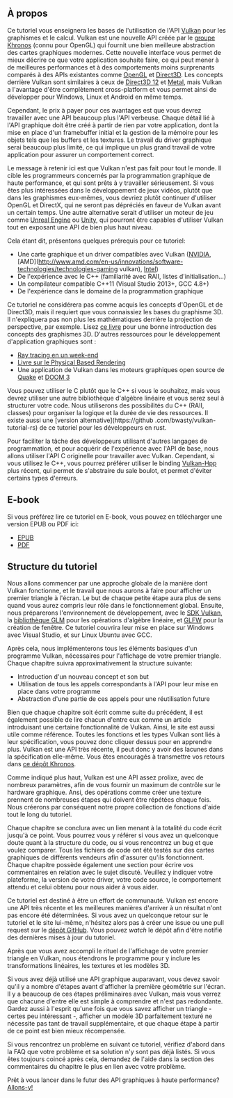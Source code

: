 ## À propos

Ce tutoriel vous enseignera les bases de l'utilisation de l'API [Vulkan](https://www.khronos.org/vulkan/) pour les graphismes
et le calcul. Vulkan est une nouvelle API créée par le [groupe Khronos](https://www.khronos.org/) (connu pour OpenGL) qui
fournit une bien meilleure abstraction des cartes graphiques modernes. Cette nouvelle interface vous permet de mieux
décrire ce que votre application souhaite faire, ce qui peut mener à de meilleures performances et à des comportements moins
surprenants comparés à des APIs existantes comme [OpenGL](https://en.wikipedia.org/wiki/OpenGL) et
[Direct3D](https://en.wikipedia.org/wiki/Direct3D). Les concepts derrière Vulkan sont similaires à ceux de
[Direct3D 12](https://en.wikipedia.org/wiki/Direct3D#Direct3D_12) et [Metal](https://en.wikipedia.org/wiki/Metal_(API)),
mais Vulkan a l'avantage d'être complètement cross-platform et vous permet ainsi de développer pour Windows, Linux et
Android en même temps.

Cependant, le prix à payer pour ces avantages est que vous devrez travailler avec une API beaucoup plus l'API verbeuse. Chaque
détail lié à l'API graphique doit être créé à partir de rien par votre application, dont la mise en place d'un
framebuffer initial et la gestion de la mémoire pour les objets tels que les buffers et les textures. Le travail du driver graphique serai
beaucoup plus limité, ce qui implique un plus grand travail de votre application pour assurer un comportement correct.

Le message à retenir ici est que Vulkan n'est pas fait pour tout le monde. Il cible les programmeurs concernés par la
programmation graphique de haute performance, et qui sont prêts à y travailler sérieusement. Si vous êtes plus
intéressées dans le développement de jeux vidéos, plutôt que dans les graphismes eux-mêmes, vous devriez plutôt
continuer d'utiliser OpenGL et DirectX, qui ne seront pas dépréciés en faveur de Vulkan avant un certain temps. Une autre
alternative serait d'utiliser un moteur de jeu comme
[Unreal Engine](https://en.wikipedia.org/wiki/Unreal_Engine#Unreal_Engine_4) ou
[Unity](https://en.wikipedia.org/wiki/Unity_(game_engine)), qui pourront être capables d'utiliser Vulkan tout en
exposant une API de bien plus haut niveau.

Cela étant dit, présentons quelques prérequis pour ce tutoriel:

* Une carte graphique et un driver compatibles avec Vulkan ([NVIDIA](https://developer.nvidia.com/vulkan-driver), [AMD](http://www.amd.com/en-us/innovations/software-technologies/technologies-gaming vulkan), [Intel](https://software.intel.com/en-us/blogs/2016/03/14/new-intel-vulkan-beta-1540204404graphics-driver-for-windows-78110-1540))
* De l'expérience avec le C++ (familiarité avec RAII, listes d'initialisation...)
* Un compilateur compatible C++11 (Visual Studio 2013+, GCC 4.8+)
* De l'expérience dans le domaine de la programmation graphique

Ce tutoriel ne considérera pas comme acquis les concepts d'OpenGL et de Direct3D, mais il requiert que vous connaissiez
les bases du graphisme 3D. Il n'expliquera pas non plus les mathématiques derrière la projection de perspective, par
exemple. Lisez [ce livre](https://paroj.github.io/gltut/) pour une bonne introduction des concepts
des graphismes 3D. D'autres ressources pour le développement d'application graphiques sont :
* [Ray tracing en un week-end](https://github.com/petershirley/raytracinginoneweekend)
* [Livre sur le Physical Based Rendering](http://www.pbr-book.org/)
* Une application de Vulkan dans les moteurs graphiques open source de [Quake](https://github.com/Novum/vkQuake) et
[DOOM 3](https://github.com/DustinHLand/vkDOOM3)

Vous pouvez utiliser le C plutôt que le C++ si vous le souhaitez, mais vous devrez utiliser une autre bibliothèque d'algèbre
linéaire et vous serez seul à structurer votre code. Nous utiliserons des possibilités du C++ (RAII, classes) pour
organiser la logique et la durée de vie des ressources. Il existe aussi une [version alternative](https://github
.com/bwasty/vulkan-tutorial-rs) de ce tutoriel pour les développeurs en rust.

Pour faciliter la tâche des développeurs utilisant d'autres langages de programmation, et pour acquérir de l'expérience
avec l'API de base, nous allons utiliser l'API C originelle pour travailler avec Vulkan. Cependant, si vous utilisez le C++, vous pourrez
préférer utiliser le binding [Vulkan-Hpp](https://github.com/KhronosGroup/Vulkan-Hpp) plus récent, qui permet de s'abstraire du sale boulot,
et permet d'éviter certains types d'erreurs.

## E-book

Si vous préférez lire ce tutoriel en E-book, vous pouvez en télécharger une version EPUB ou PDF ici:

* [EPUB](https://raw.githubusercontent.com/Overv/VulkanTutorial/master/ebook/Vulkan%20Tutorial.epub)
* [PDF](https://raw.githubusercontent.com/Overv/VulkanTutorial/master/ebook/Vulkan%20Tutorial.pdf)

## Structure du tutoriel

Nous allons commencer par une approche globale de la manière dont Vulkan fonctionne, et le travail que nous aurons à faire pour afficher un
premier triangle à l'écran. Le but de chaque petite étape aura plus de sens quand vous aurez compris leur rôle dans le
fonctionnement global. Ensuite, nous préparerons l'environnement de développement, avec le [SDK Vulkan](https://lunarg.com/vulkan-sdk/), la
[bibliothèque GLM](http://glm.g-truc.net/) pour les opérations d'algèbre linéaire, et [GLFW](http://www.glfw.org/) pour la
création de fenêtre. Ce tutoriel couvrira leur mise en place sur Windows avec Visual Studio, et sur Linux Ubuntu avec
GCC.

Après cela, nous implémenterons tous les éléments basiques d'un programme Vulkan, nécessaires pour l'affichage de votre
premier triangle. Chaque chapitre suivra approximativement la structure suivante:

* Introduction d'un nouveau concept et son but
* Utilisation de tous les appels correspondants à l'API pour leur mise en place dans votre programme
* Abstraction d'une partie de ces appels pour une réutilisation future

Bien que chaque chapitre soit écrit comme suite du précédent, il est également possible de lire chacun d'entre eux
comme un article introduisant une certaine fonctionnalité de Vulkan. Ainsi, le site est aussi utile comme référence.
Toutes les fonctions et les types Vulkan sont liés à leur spécification, vous pouvez donc cliquer dessus pour en
apprendre plus. Vulkan est une API très récente, il peut donc y avoir des lacunes dans la spécification elle-même. Vous
êtes encouragés à transmettre vos retours dans [ce dépôt Khronos](https://github.com/KhronosGroup/Vulkan-Docs).

Comme indiqué plus haut, Vulkan est une API assez prolixe, avec de nombreux paramètres, afin de vous fournir un
maximum de contrôle sur le hardware graphique. Ansi, des opérations comme créer une texture prennent de nombreuses étapes
qui doivent être répétées chaque fois. Nous créerons par conséquent notre propre collection de fonctions d'aide tout le
long du tutoriel.

Chaque chapitre se conclura avec un lien menant à la totalité du code écrit jusqu'à ce point. Vous pourrez vous y référer
si vous avez un quelconque doute quant à la structure du code, ou si vous rencontrez un bug et que voulez comparer. Tous
les fichiers de code ont été testés sur des cartes graphiques de différents vendeurs afin d'assurer qu'ils fonctionnent.
Chaque chapitre possède également une section pour écrire vos commentaires en relation avec le sujet discuté. Veuillez y
indiquer votre plateforme, la version de votre driver, votre code source, le comportement attendu et celui obtenu pour
nous aider à vous aider.

Ce tutoriel est destiné à être un effort de communauté. Vulkan est encore une API très récente et les meilleures manières
d'arriver à un résultat n'ont pas encore été déterminées. Si vous avez un quelconque retour sur le tutoriel et le site
lui-même, n'hésitez alors pas à créer une issue ou une pull request sur le [dépôt GitHub](https://github.com/Overv/VulkanTutorial).
Vous pouvez *watch* le dépôt afin d'être notifié des dernières mises à jour du tutoriel.

Après que vous avez accompli le rituel de l'affichage de votre premier triangle en Vulkan, nous étendrons le programme pour y
inclure les transformations linéaires, les textures et les modèles 3D.

Si vous avez déjà utilisé une API graphique auparavant, vous devez savoir qu'il y a nombre d'étapes avant d'afficher la
première géométrie sur l'écran. Il y a beaucoup de ces étapes préliminaires avec Vulkan, mais vous verrez que chacune
d'entre elle est simple à comprendre et n'est pas redondante. Gardez aussi à l'esprit qu'une fois que vous savez
afficher un triangle - certes peu intéressant -, afficher un modèle 3D parfaitement texturé ne nécessite pas tant de
travail supplémentaire, et que chaque étape à partir de ce point est bien mieux récompensée.

Si vous rencontrez un problème en suivant ce tutoriel, vérifiez d'abord dans la FAQ que votre problème et sa solution
n'y sont pas déjà listés. Si vous êtes toujours coincé après cela, demandez de l'aide dans la section des commentaires
du chapitre le plus en lien avec votre problème.

Prêt à vous lancer dans le futur des API graphiques à haute performance? [Allons-y!](!fr/Vue_d'Ensemble)
